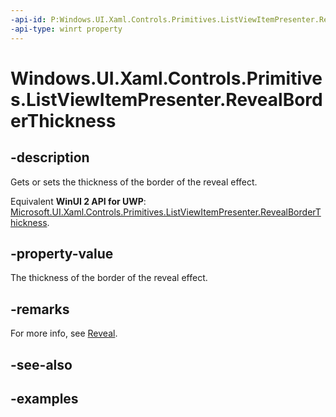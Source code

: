 ```yaml
---
-api-id: P:Windows.UI.Xaml.Controls.Primitives.ListViewItemPresenter.RevealBorderThickness
-api-type: winrt property
---
```


<!-- Property syntax.
public Thickness RevealBorderThickness { get;  set; }
-->

# Windows.UI.Xaml.Controls.Primitives.ListViewItemPresenter.RevealBorderThickness

## -description

Gets or sets the thickness of the border of the reveal effect.

Equivalent **WinUI 2 API for UWP**: [Microsoft.UI.Xaml.Controls.Primitives.ListViewItemPresenter.RevealBorderThickness](/windows/winui/api/microsoft.ui.xaml.controls.primitives.listviewitempresenter.revealborderthickness).

## -property-value

The thickness of the border of the reveal effect.

## -remarks

For more info, see [Reveal](/windows/uwp/style/reveal).

## -see-also

## -examples

